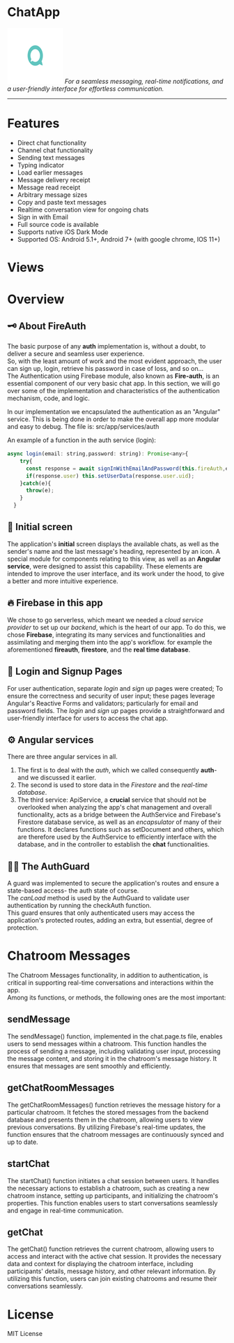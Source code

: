 # ChatApp

![Chat App Icon](AppIcons/Assets.xcassets/AppIcon.appiconset/128.png)
  *For a seamless messaging, real-time notifications, and a user-friendly interface for effortless communication.*

---
# Features
* Direct chat functionality
* Channel chat functionality
* Sending text messages
* Typing indicator
* Load earlier messages
* Message delivery receipt
* Message read receipt
* Arbitrary message sizes
* Copy and paste text messages
* Realtime conversation view for ongoing chats
* Sign in with Email
* Full source code is available
* Supports native iOS Dark Mode
* Supported OS: Android 5.1+, Android 7+ (with google chrome, IOS 11+)

# Views

# Overview
## 🗝️ About FireAuth
The basic purpose of any **auth** implementation is, without a doubt, to deliver a secure and seamless user experience.  
So, with the least amount of work and the most evident approach, the user can sign up, login, retrieve his password in case of loss, and so on...  
The Authentication using Firebase module, also known as **Fire-auth**, is an essential component of our very basic chat app. In this section, we will go over some of the implementation and characteristics of the authentication mechanism, code, and logic.

In our implementation we encapsulated the authentication as an "Angular" service. This is being done in order to make the overall app more modular and easy to debug. The file is: src/app/services/auth

An example of a function in the auth service (login):
```js
async login(email: string,password: string): Promise<any>{
    try{
      const response = await signInWithEmailAndPassword(this.fireAuth,email, password);
      if(response.user) this.setUserData(response.user.uid);
    }catch(e){
      throw(e);
    }
  }
```

## 📱 Initial screen

The application's **initial** screen displays the available chats, as well as the sender's name and the last message's heading, represented by an icon. A special module for components relating to this view, as well as an **Angular service**, were designed to assist this capability. These elements are intended to improve the user interface, and its work under the hood, to give a better and more intuitive experience.

## 🔥 Firebase in this app

We chose to go serverless, which meant we needed a *cloud service provider* to set up our *backend*, which is the heart of our app. To do this, we chose **Firebase**, integrating its many services and functionalities and assimilating and merging them into the app's workflow. for example the aforementioned **fireauth**, **firestore**, and the **real time database**.

## 🚥 Login and Signup Pages

For user authentication, separate *login* and *sign up* pages were created; To ensure the correctness and security of user input; these pages leverage Angular's Reactive Forms and validators; particularly for email and password fields. The *login* and *sign up* pages provide a straightforward and user-friendly interface for users to access the chat app.

## ⚙️ Angular services

There are three angular services in all.
  1. The first is to deal with the *auth*, which we called consequently **auth**- and we discussed it earlier.
  2. The second is used to store data in the *Firestore* and the *real-time database*.
  3. The third service: ApiService, a **crucial** service that should not be overlooked when analyzing the app's chat management and overall functionality, acts as a bridge between the AuthService and Firebase's Firestore database service, as well as an *encapsulator* of many of their functions. It declares functions such as setDocument and others, which are therefore used by the AuthService to efficiently interface with the database, and in the controller to establish the **chat** functionalities.

## 💂‍♂️ The AuthGuard

A guard was implemented to secure the application's routes and ensure a state-based access- the auth state of course.  
The *canLoad* method is used by the AuthGuard to validate user authentication by running the checkAuth function.  
This guard ensures that only authenticated users may access the application's protected routes, adding an extra, but essential, degree of protection.

# Chatroom Messages

The Chatroom Messages functionality, in addition to authentication, is critical in supporting real-time conversations and interactions within the app.  
Among its functions, or methods, the following ones are the most important:

## sendMessage
The sendMessage() function, implemented in the chat.page.ts file, enables users to send messages within a chatroom. This function handles the process of sending a message, including validating user input, processing the message content, and storing it in the chatroom's message history. It ensures that messages are sent smoothly and efficiently.

## getChatRoomMessages
The getChatRoomMessages() function retrieves the message history for a particular chatroom. It fetches the stored messages from the backend database and presents them in the chatroom, allowing users to view previous conversations. By utilizing Firebase's real-time updates, the function ensures that the chatroom messages are continuously synced and up to date.

## startChat
The startChat() function initiates a chat session between users. It handles the necessary actions to establish a chatroom, such as creating a new chatroom instance, setting up participants, and initializing the chatroom's properties. This function enables users to start conversations seamlessly and engage in real-time communication.

## getChat
The getChat() function retrieves the current chatroom, allowing users to access and interact with the active chat session. It provides the necessary data and context for displaying the chatroom interface, including participants' details, message history, and other relevant information. By utilizing this function, users can join existing chatrooms and resume their conversations seamlessly.



# License

MIT License
